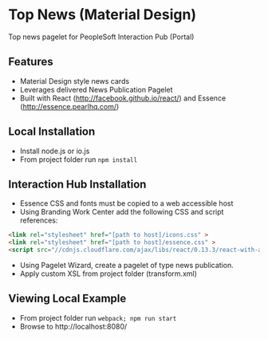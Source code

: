 # Top News (Material Design)

Top news pagelet for PeopleSoft Interaction Pub (Portal)

## Features

* Material Design style news cards
* Leverages delivered News Publication Pagelet
* Built with React (http://facebook.github.io/react/) and Essence (http://essence.pearlhq.com/)

## Local Installation

* Install node.js or io.js
* From project folder run `npm install`

## Interaction Hub Installation

* Essence CSS and fonts must be copied to a web accessible host
* Using Branding Work Center add the following CSS and script references:

```html
<link rel="stylesheet" href="[path to host]/icons.css" >
<link rel="stylesheet" href="[path to host]/essence.css" >
<script src="//cdnjs.cloudflare.com/ajax/libs/react/0.13.3/react-with-addons.js"></script>
```

* Using Pagelet Wizard, create a pagelet of type news publication.
* Apply custom XSL from project folder (transform.xml)

## Viewing Local Example

* From project folder run `webpack; npm run start`
* Browse to http://localhost:8080/
